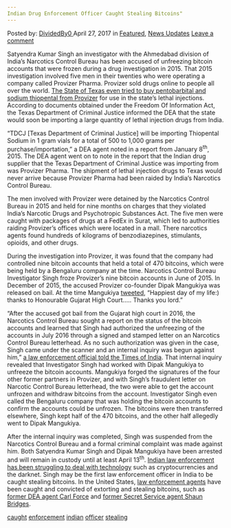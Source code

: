 ```yaml
---
Indian Drug Enforcement Officer Caught Stealing Bitcoins"
---
```

<article class="post-listing post-19417 post type-post status-publish format-standard has-post-thumbnail hentry  tag-caught tag-enforcement tag-indian tag-officer tag-stealing">
<div class="post-inner">
    <span>Posted by: <a href="https://www.deepdotweb.com/author/dividedby0/" title="">DividedBy0 </a></span>
<span>April 27, 2017</span>
<span>in <a href="https://www.deepdotweb.com/category/deepdot-news/" rel="category tag">Featured</a>, <a href="https://www.deepdotweb.com/category/news-updates/" rel="category tag">News Updates</a></span>
<span><a href="https://www.deepdotweb.com/2017/04/27/indian-drug-enforcement-officer-caught-stealing-bitcoins/#respond">Leave a comment</a></span>
</p>
<div class="clear"></div>
    
<p>Satyendra Kumar Singh an investigator with the Ahmedabad division of India&#8217;s Narcotics Control Bureau has been accused of unfreezing bitcoin accounts that were frozen during a drug investigation in 2015. That 2015 investigation involved five men in their twenties who were operating a company called Provizer Pharma. Provizer sold drugs online to people all over the world. <a href="https://www.buzzfeed.com/chrismcdaniel/texas-almost-bought-execution-drugs-from-5-guys-overseas-who">The State of Texas even tried to buy pentobarbital and sodium thiopental from Provizer</a> for use in the state&#8217;s lethal injections. According to documents obtained under the Freedom Of Information Act, the Texas Department of Criminal Justice informed the DEA that the state would soon be importing a large quantity of lethal injection drugs from India.</p>
<p>“TDCJ [Texas Department of Criminal Justice] will be importing Thiopental Sodium in 1 gram vials for a total of 500 to 1,000 grams per purchase/importation,” a DEA agent noted in a report from January 8<sup>th</sup>, 2015. The DEA agent went on to note in the report that the Indian drug supplier that the Texas Department of Criminal Justice was importing from was Provizer Pharma. The shipment of lethal injection drugs to Texas would never arrive because Provizer Pharma had been raided by India&#8217;s Narcotics Control Bureau.</p>
<p>The men involved with Provizer were detained by the Narcotics Control Bureau in 2015 and held for nine months on charges that they violated India&#8217;s Narcotic Drugs and Psychotropic Substances Act. The five men were caught with packages of drugs at a FedEx in Surat, which led to authorities raiding Provizer&#8217;s offices which were located in a mall. There narcotics agents found hundreds of kilograms of benzodiazepines, stimulants, opioids, and other drugs.</p>
<p>During the investigation into Provizer, it was found that the company had controlled nine bitcoin accounts that held a total of 470 bitcoins, which were being held by a Bengaluru company at the time. Narcotics Control Bureau Investigator Singh froze Provizer&#8217;s nine bitcoin accounts in June of 2015. In December of 2015, the accused Provizer co-founder Dipak Mangukiya was released on bail. At the time Mangukiya <a href="https://twitter.com/dipak1277/status/672312754032795648">tweeted</a>, “Happiest day of my life:) thanks to Honourable Gujarat High Court&#8230;.. Thanks you lord.”</p>
<p>“After the accused got bail from the Gujarat high court in 2016, the Narcotics Control Bureau sought a report on the status of the bitcoin accounts and learned that Singh had authorized the unfreezing of the accounts in July 2016 through a signed and stamped letter on an Narcotics Control Bureau letterhead. As no such authorization was given in the case, Singh came under the scanner and an internal inquiry was begun against him,” <a href="http://timesofindia.indiatimes.com/city/ahmedabad/indias-first-bitcoin-misappropriation-case/articleshow/58073166.cms">a law enforcement official told the Times of India</a>. That internal inquiry revealed that Investigator Singh had worked with Dipak Mangukiya to unfreeze the bitcoin accounts. Mangukiya forged the signatures of the four other former partners in Provizer, and with Singh&#8217;s fraudulent letter on Narcotic Control Bureau letterhead, the two were able to get the account unfrozen and withdraw bitcoins from the account. Investigator Singh even called the Bengaluru company that was holding the bitcoin accounts to confirm the accounts could be unfrozen. The bitcoins were then transferred elsewhere, Singh kept half of the 470 bitcoins, and the other half allegedly went to Dipak Mangukiya.</p>
<p>After the internal inquiry was completed, Singh was suspended from the Narcotics Control Bureau and a formal criminal complaint was made against him. Both Satyendra Kumar Singh and Dipak Mangukiya have been arrested and will remain in custody until at least April 13<sup>th</sup>. <a href="https://www.deepdotweb.com/2017/01/07/delhi-police-fall-behind-cybercriminals-begin-relying-outsiders-help/">Indian law enforcement has been struggling to deal with technology</a> such as cryptocurrencies and the darknet. Singh may be the first law enforcement officer in India to be caught stealing bitcoins. In the United States, <a href="https://www.deepdotweb.com/2016/12/08/ross-ulbrichts-lawyers-found-another-corrupt-dea-agent-silk-road-case/">law enforcement agents</a> have been caught and convicted of extorting and stealing bitcoins, such as <a href="https://www.deepdotweb.com/2015/10/23/corrupt-dea-agent-carl-force-gets-6-years-in-prison-for-extorting-bitcoins/">former DEA agent Carl Force</a> and <a href="https://www.deepdotweb.com/2016/08/19/corrupt-secret-service-agent-frivolous-appeal-says-lawyer/">former Secret Service agent Shaun Bridges</a>.</p>
</div>
<a href="https://www.deepdotweb.com/tag/caught/" rel="tag">caught</a>  <a href="https://www.deepdotweb.com/tag/enforcement/" rel="tag">enforcement</a> <a href="https://www.deepdotweb.com/tag/indian/" rel="tag">indian</a> <a href="https://www.deepdotweb.com/tag/officer/" rel="tag">officer</a> <a href="https://www.deepdotweb.com/tag/stealing/" rel="tag">stealing</a></span> <span style="display:none" class="updated">2017-04-27</span>
<div style="display:none" class="vcard author" itemprop="author" itemscope itemtype="http://schema.org/Person"><strong class="fn" itemprop="name"><a href="https://www.deepdotweb.com/author/dividedby0/" title="Posts by DividedBy0" rel="author">DividedBy0</a></strong></div>
    
